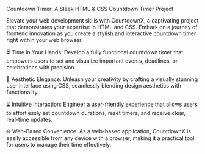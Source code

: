 
Countdown Timer: A Sleek HTML & CSS Countdown Timer Project

Elevate your web development skills with CountdownX, a captivating project that demonstrates your expertise in HTML and CSS. Embark on a journey of frontend innovation as you create a stylish and interactive countdown timer right within your web browser.

⏳ Time in Your Hands: Develop a fully functional countdown timer that empowers users to set and visualize important events, deadlines, or celebrations with precision.

🎨 Aesthetic Elegance: Unleash your creativity by crafting a visually stunning user interface using CSS, seamlessly blending design aesthetics with functionality.

⌛ Intuitive Interaction: Engineer a user-friendly experience that allows users to effortlessly set countdown durations, reset timers, and receive clear, real-time updates.

🌐 Web-Based Convenience: As a web-based application, CountdownX is easily accessible from any device with a browser, making it a practical tool for users to manage their time effectively.
